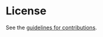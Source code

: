 # License

See the
[guidelines for contributions](https://github.com/scionassociation/scion-research_I-D/blob/main/CONTRIBUTING.md).
